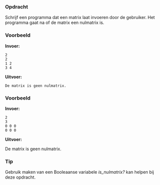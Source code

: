 ### Opdracht
Schrijf een programma dat een matrix laat invoeren door de gebruiker.
Het programma gaat na of de matrix een nulmatrix is.


### Voorbeeld

**Invoer:**

    2
    2
    1 2
    3 4

**Uitvoer:**

    De matrix is geen nulmatrix.

### Voorbeeld

**Invoer:**

    2
    3
    0 0 0
    0 0 0

**Uitvoer:**

De matrix is geen nulmatrix.

### Tip
Gebruik maken van een Booleaanse variabele *is_nulmatrix?* kan helpen bij deze opdracht.
